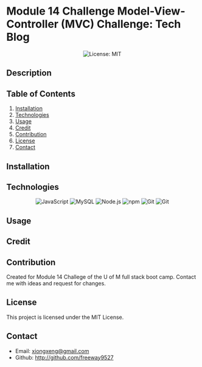# Module 14 Challenge Model-View-Controller (MVC) Challenge: Tech Blog

<p align="center">
  <img src="https://img.shields.io/badge/License-MIT-blue" alt="License: MIT">
</p>

## Description


## Table of Contents
1. [Installation](#installation)
2. [Technologies](#technologies)
3. [Usage](#usage)
4. [Credit](#credit)
5. [Contribution](#contribution)
6. [License](#license)
7. [Contact](#contact)

## Installation


## Technologies
<p align="center">
  <img src="https://img.shields.io/badge/-JavaScript-blue?logo=JavaScript&logoColor=white" alt="JavaScript">
  <img src="https://img.shields.io/badge/-MySQL-red?logo=MySQL&logoColor=white" alt="MySQL">
  <img src="https://img.shields.io/badge/-Node.js-purple?logo=Node.js&logoColor=white" alt="Node.js">
  <img src="https://img.shields.io/badge/-npm-CB3837?logo=npm&logoColor=white" alt="npm">
  <img src="https://img.shields.io/badge/-Git-orange?logo=Git&logoColor=white" alt="Git">
  <img src="https://img.shields.io/badge/-Insomnia-purple?logo=Git&logoColor=white" alt="Git">
</p>

## Usage

## Credit

## Contribution
Created for Module 14 Challege of the U of M full stack boot camp. Contact me with ideas and request for changes.

## License
This project is licensed under the MIT License.

## Contact
 * Email: xiongxeng@gmail.com
 * Github: http://github.com/freeway9527